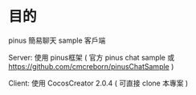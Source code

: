 # 目的
pinus 簡易聊天 sample 客戶端

Server: 使用 pinus框架 ( 官方 pinus chat sample 或 https://github.com/cmcreborn/pinusChatSample )

Client: 使用 CocosCreator 2.0.4 ( 可直接 clone 本專案 )


